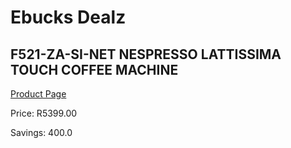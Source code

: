 
# Ebucks Dealz
## F521-ZA-SI-NET NESPRESSO LATTISSIMA TOUCH COFFEE MACHINE
[Product Page](https://www.ebucks.com/web/shop/productSelected.do?prodId=1158952926&catId=704984897)

Price: R5399.00

Savings: 400.0


	